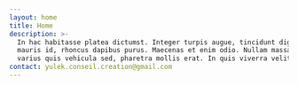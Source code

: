 ```yaml
---
layout: home
title: Home
description: >-
  In hac habitasse platea dictumst. Integer turpis augue, tincidunt dignissim
  mauris id, rhoncus dapibus purus. Maecenas et enim odio. Nullam massa metus,
  varius quis vehicula sed, pharetra mollis erat. In quis viverra velit.
contact: yulek.conseil.creation@gmail.com
---
```


